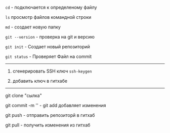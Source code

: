 `cd` - подключается к определеному файлу

`ls` просмотр файлов командной строки

`md` - создает новую папку

`git --version` - проверка на git и версию 

`git init` - Создает новый репозиторий

`git status` - Проверяет Файл на commit

---

1. сгенерировать SSH ключ `ssh-keygen`

2. добавить ключ в гитхабе

---

git clone "сылка"

git commit -m '' - 
git add добавляет изменения


git push - отправить репозиторй в гитхаб

git pull - получить изменения из гитхаб